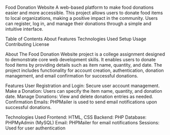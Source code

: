 Food Donation Website
A web-based platform to make food donations easier and more accessible. This project allows users to donate food items to local organizations, making a positive impact in the community. Users can register, log in, and manage their donations through a simple and intuitive interface.

Table of Contents
About
Features
Technologies Used
Setup
Usage
Contributing
License

About
The Food Donation Website project is a college assignment designed to demonstrate core web development skills. It enables users to donate food items by providing details such as item name, quantity, and date. The project includes functionality for account creation, authentication, donation management, and email confirmation for successful donations.

Features
User Registration and Login: Secure user account management.
Make a Donation: Users can specify the item name, quantity, and donation date.
Manage Donations: View and delete donation entries as needed.
Confirmation Emails: PHPMailer is used to send email notifications upon successful donations.

Technologies Used
Frontend: HTML, CSS
Backend: PHP
Database: PHPMyAdmin (MySQL)
Email: PHPMailer for email notifications
Sessions: Used for user authentication
